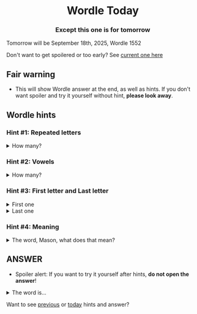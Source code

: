 <h1 align="center">
Wordle Today
</h1>

<h3 align="center">
Except this one is for tomorrow
</h3>

Tomorrow will be September 18th, 2025, Wordle 1552

Don't want to get spoilered or too early? See [current one here](README.md)

## Fair warning
- This will show Wordle answer at the end, as well as hints. If you don't want spoiler and try it yourself without hint, **please look away**.

## Wordle hints

### Hint #1: Repeated letters
<details>
  <summary>How many?</summary>
  Zero repeated letters.
</details>

### Hint #2: Vowels
<details>
  <summary>How many?</summary>
  There are 2 vowels. 
</details>

### Hint #3: First letter and Last letter
<details>
  <summary>First one</summary>
  Begins with the letter "K"
</details>
<details>
  <summary>Last one</summary>
  Ends with the letter "E"
</details>

### Hint #4: Meaning
<details>
  <summary>The word, Mason, what does that mean?</summary>
  A utensil or a tool designed for cutting, consisting of a flat piece of hard material, usually steel or other metal (the blade), usually sharpened on one edge, attached to a handle. The blade may be pointed for piercing.
</details>

## ANSWER
- Spoiler alert: If you want to try it yourself after hints, **do not open the answer**!

<details>
  <summary>The word is...</summary>
  KNIFE
</details>

Want to see [previous](PREVIOUS.md) or [today](README.md) hints and answer?